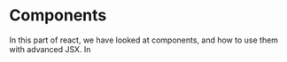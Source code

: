 # Components

In this part of react, we have looked at components, and how to use them with advanced JSX.
In